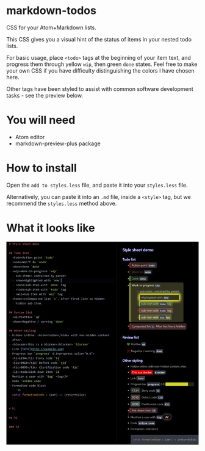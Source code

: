 # markdown-todos
CSS for your Atom+Markdown lists.

This CSS gives you a visual hint of the status of items in your nested todo lists.

For basic usage, place `<todo>` tags at the beginning of your item text, and progress them through yellow `wip`, then green `done` states. Feel free to make your own CSS if you have difficulty distinguishing the colors I have chosen here.

Other tags have been styled to assist with common software development tasks - see the preview below.

# You will need
- Atom editor
- markdown-preview-plus package

# How to install
Open the `add to styles.less` file, and paste it into your `styles.less` file.

Alternatively, you can paste it into an `.md` file, inside a `<style>` tag, but we recommend the `styles.less` method above.

# What it looks like
![preview](example-preview.png)
